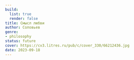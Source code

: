 ```yaml
---
build:
  list: true
  render: false
title: Смысл любви
author: Соловьев
genre:
- philosophy
status: future
cover: https://cv3.litres.ru/pub/c/cover_330/66212436.jpg
date: 2023-09-18
---
```


